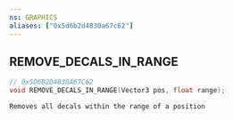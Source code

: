 ```yaml
---
ns: GRAPHICS
aliases: ["0x5d6b2d4830a67c62"]
---
```

## REMOVE_DECALS_IN_RANGE

```c
// 0x5D6B2D4830A67C62
void REMOVE_DECALS_IN_RANGE(Vector3 pos, float range);
```

```
Removes all decals within the range of a position
```
